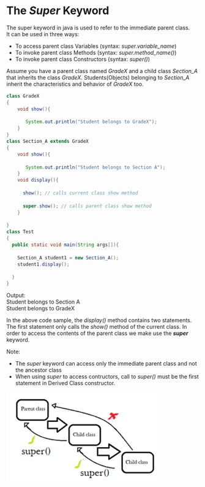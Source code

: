 # The *Super* Keyword

The super keyword in java is used to refer to the immediate parent class.<br>
It can be used in three ways:

- To access parent class Variables (syntax: *super.variable_name*)
- To invoke parent class Methods (syntax: *super.method_name()*)
- To invoke parent class Constructors (syntax: *super()*)

Assume you have a parent class named *GradeX* and a child class *Section_A* that inherits the class *GradeX*.
Students(Objects) belonging to *Section_A* inherit the characteristics and behavior of *GradeX* too.
```java
class GradeX
{
    void show(){

       System.out.println("Student belongs to GradeX");
    }
}
class Section_A extends GradeX
{
    void show(){

       System.out.println("Student belongs to Section A");
    }
    void display(){

      show(); // calls current class show method

      super.show(); // calls parent class show method
    }

}
class Test
{
  public static void main(String args[]){

    Section_A student1 = new Section_A();
    student1.display();

  }
}
```
Output:<br>
Student belongs to Section A<br>
Student belongs to GradeX<br>

In the above code sample, the *display()* method contains two statements.
The first statement only calls the *show()* method of the current class. In order to access the contents of the parent class we make use the ***super*** keyword.

Note:
- The *super* keyword can access only the immediate parent class and not the ancestor class
- When using *super* to access contructors, call to *super()* must be the first statement in Derived Class constructor.<br>
<img src="img/super.png" width="400">
